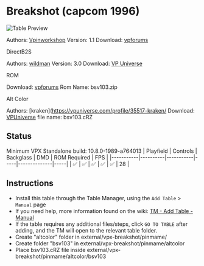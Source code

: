 ﻿# Breakshot (capcom 1996)

![Table Preview](../../images/vpx-breakshot-preview.png)

Authors: [Vpinworkshop](https://vpuniverse.com/profile/40692-vpinworkshop/)
Version: 1.1
Download: [vpforums](https://vpuniverse.com/files/file/20471-breakshot-capcom-1996/)

DirectB2S

Authors: [wildman](https://vpuniverse.com/profile/5-wildman/)
Version: 3.0
Download: [VP Universe](https://vpuniverse.com/files/file/2286-breakshotcapcom-1996/)

ROM

Download: [vpforums](https://www.vpforums.org/index.php?app=downloads&showfile=142)
Rom Name: bsv103.zip

Alt Color

Authors: [kraken](https://vpuniverse.com/profile/35517-kraken/
Download: [VPUniverse](https://vpuniverse.com/files/file/20470-breakshot-serum-colorization/)
file name: bsv103.cRZ


## Status 

Minimum VPX Standalone build: 10.8.0-1989-a764013
| Playfield | Controls | Backglass | DMD | ROM Required | FPS | 
|-----------|----------|-----------|-----|--------------|-----|
| :white_check_mark: | :white_check_mark: | :white_check_mark: | :white_check_mark: | :white_check_mark: | 28 |

## Instructions

- Install this table through the Table Manager, using the `Add Table` > `Manual` page
- If you need help, more information found on the wiki: [TM - Add Table - Manual](https://github.com/LegendsUnchained/vpx-standalone-alp4k/wiki/%5B04%5D-%F0%9F%A7%A1-TM-%E2%80%90-Other-Features#add-table---manual)
- If the table requires any additional files/steps, click `GO TO TABLE` after adding, and the TM will open to the relevant table folder.
- Create "altcolor" folder in external/vpx-breakshot/pinmame/
- Create folder "bsv103" in external/vpx-breakshot/pinmame/altcolor
- Place bsv103.cRZ file inside external/vpx-breakshot/pinmame/altcolor/bsv103

